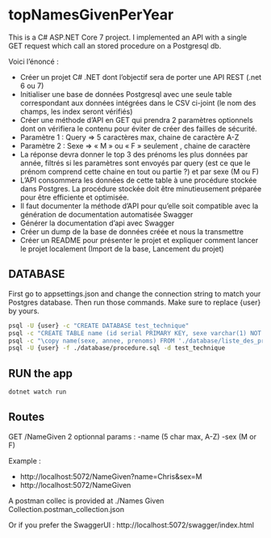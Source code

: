 # topNamesGivenPerYear
This is a C# ASP.NET Core 7 project. I implemented an API with a single GET request which call an stored procedure on a Postgresql db.

Voici l’énoncé : 

* Créer un projet C# .NET dont l’objectif sera de porter une API REST (.net 6 ou 7)
* Initialiser une base de données Postgresql avec une seule table correspondant aux données intégrées dans le CSV ci-joint (le nom des champs, les index seront vérifiés)
* Créer une méthode d’API en GET qui prendra 2 paramètres optionnels dont on vérifiera le contenu pour éviter de créer des failles de sécurité. 
* Paramètre 1 : Query => 5 caractères max, chaine de caractère A-Z 
* Paramètre 2 : Sexe => « M » ou « F » seulement , chaine de caractère
* La réponse devra donner le top 3 des prénoms les plus données par année, filtrés si les paramètres sont envoyés par query (est ce que le prénom comprend cette chaine en tout ou partie ?) et par sexe (M ou F)
* L’API consommera les données de cette table à une procédure stockée dans Postgres. La procédure stockée doit être minutieusement préparée pour être efficiente et optimisée.
* Il faut documenter la méthode d’API pour qu’elle soit compatible avec la génération de documentation automatisée Swagger
* Générer la documentation d’api avec Swagger
* Créer un dump de la base de données créée et nous la transmettre 
* Créer un README pour présenter le projet et expliquer comment lancer le projet localement (Import de la base, Lancement du projet)

## DATABASE 
First go to appsettings.json and change the connection string to match your Postgres database.
Then run those commands.
Make sure to replace {user} by yours.

```bash
psql -U {user} -c "CREATE DATABASE test_technique" 
psql -c "CREATE TABLE name (id serial PRIMARY KEY, sexe varchar(1) NOT NULL, annee integer NOT NULL, prenoms varchar(100) NOT NULL);" -U {user} test_technique
psql -c "\copy name(sexe, annee, prenoms) FROM './database/liste_des_prenoms.csv' DELIMITER ';' CSV HEADER;" -U {user} test_technique
psql -U {user} -f ./database/procedure.sql -d test_technique
```

## RUN the app 
```bash
dotnet watch run
```

## Routes
GET /NameGiven
2 optionnal params :
    -name (5 char max, A-Z)
    -sex (M or F)

Example :
* http://localhost:5072/NameGiven?name=Chris&sex=M
* http://localhost:5072/NameGiven

A postman collec is provided at ./Names Given Collection.postman_collection.json

Or if you prefer the SwaggerUI : http://localhost:5072/swagger/index.html
